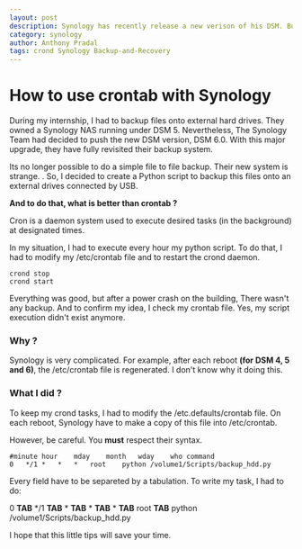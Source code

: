 ```yaml
---
layout: post
description: Synology has recently release a new verison of his DSM. But unfortunatly, his backup system has totaly changed. In this article, I will explain how crond works and why I needed it.
category: synology
author: Anthony Pradal
tags: crond Synology Backup-and-Recovery
---
```


# How to use crontab with Synology


During my internship, I had to backup files onto external hard drives. They owned a Synology NAS running under DSM 5. Nevertheless, The Synology Team had decided to push the new DSM version, DSM 6.0. With this major upgrade, they have fully revisited their backup system.

Its no longer possible to do a simple file to file backup. Their new system is strange. . So, I decided to create a Python script to backup this files onto an external drives connected by USB.

**And to do that, what is better than crontab ?**

Cron is a daemon system used to execute desired tasks (in the background) at designated times.

In my situation, I had to execute every hour my python script. To do that, I had to modify my /etc/crontab file and to restart the crond daemon.

```
crond stop
crond start
```

Everything was good, but after a power crash on the building, There wasn't any backup. And to confirm my idea, I check my crontab file. Yes, my script execution didn't exist anymore.

### Why ?

Synology is very complicated. For example, after each reboot **(for DSM 4, 5 and 6)**, the /etc/crontab file is regenerated. I don't know why it doing this.

### What I did ?

To keep my crond tasks, I had to modify the /etc.defaults/crontab file. On each reboot, Synology have to make a copy of this file into /etc/crontab.

However, be careful. You **must** respect their syntax. 

```
#minute	hour	mday	month	wday	who	command
0	*/1	*	*	*	root	python /volume1/Scripts/backup_hdd.py
```

Every field have to be separeted by a tabulation. To write my task, I had to do:

0 **TAB** */1 **TAB** * **TAB** * **TAB** * **TAB** root **TAB** python /volume1/Scripts/backup_hdd.py


I hope that this little tips will save your time.




